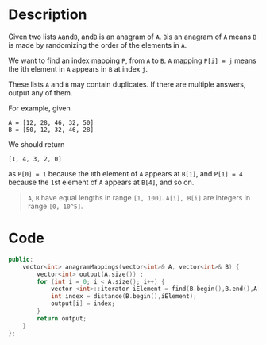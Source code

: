 # Description 
 
 Given two lists `A`and`B`, and`B` is an anagram of `A`. `B`is an anagram of `A` means `B` is made by randomizing the order of the elements in `A`.

We want to find an index mapping `P`, from `A` to `B`. `A` mapping `P[i] = j` means the ith element in `A` appears in `B` at index `j`.

These lists `A` and `B` may contain duplicates. If there are multiple answers, output any of them.

For example, given

```
A = [12, 28, 46, 32, 50]
B = [50, 12, 32, 46, 28]
```

We should return

```
[1, 4, 3, 2, 0]
```

as `P[0] = 1` because the `0`th element of `A` appears at `B[1]`, and `P[1] = 4` because the `1`st element of `A` appears at `B[4]`, and so on.

> `A`, `B` have equal lengths in range `[1, 100]`. 
`A[i], B[i]` are integers in range `[0, 10^5]`.

# Code

```C++
public:
    vector<int> anagramMappings(vector<int>& A, vector<int>& B) {
        vector<int> output(A.size()) ;
        for (int i = 0; i < A.size(); i++) {
            vector <int>::iterator iElement = find(B.begin(),B.end(),A[i]);
            int index = distance(B.begin(),iElement);
            output[i] = index;
        }
        return output;
    }
};
```
